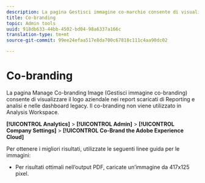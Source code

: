 ```yaml
---
description: La pagina Gestisci immagine co-marchio consente di visualizzare il logo della società nei rapporti scaricati.
title: Co-branding
topic: Admin tools
uuid: 918db633-44bb-4502-bd04-98a6337a166c
translation-type: tm+mt
source-git-commit: 99ee24efaa517e8da700c67818c111c4aa90dc02

---
```



# Co-branding

La pagina Manage Co-branding Image (Gestisci immagine co-branding) consente di visualizzare il logo aziendale nei report scaricati di Reporting e analisi e nelle dashboard legacy. Il co-branding non viene utilizzato in Analysis Workspace.

**[!UICONTROL Analytics]** &gt; **[!UICONTROL Admin]** &gt; **[!UICONTROL Company Settings]** &gt; **[!UICONTROL Co-Brand the Adobe Experience Cloud]**

Per ottenere i migliori risultati, utilizzate le seguenti linee guida per le immagini:

* Per risultati ottimali nell’output PDF, caricate un’immagine da 417x125 pixel.
